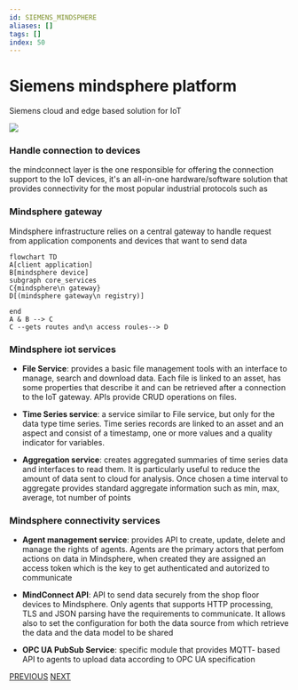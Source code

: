 ```yaml
---
id: SIEMENS_MINDSPHERE
aliases: []
tags: []
index: 50
---
```


# Siemens mindsphere platform

Siemens cloud and edge based solution for IoT

![](mobile_systems/Pasted%20image%2020240613162502.png)

### Handle connection to devices

the mindconnect layer is the one responsible for offering the connection support to the IoT devices, it's an all-in-one hardware/software solution that provides connectivity for the most popular industrial protocols such as

### Mindsphere gateway

Mindsphere infrastructure relies on a central gateway to handle request from application components and devices that want to send data

```mermaid
flowchart TD
A[client application]
B[mindsphere device]
subgraph core_services
C{mindsphere\n gateway}
D[(mindsphere gateway\n registry)]

end
A & B --> C
C --gets routes and\n access roules--> D
```

### Mindsphere iot services

- **File Service**: provides a basic file management tools with an interface to manage, search and download data. Each file is linked to an asset, has some properties that describe it and can be retrieved after a connection to the IoT gateway. APIs provide CRUD operations on files.

- **Time Series service**: a service similar to File service, but only for the data type time series. Time series records are linked to an asset and an aspect and consist of a timestamp, one or more values and a quality indicator for variables.

- **Aggregation service**: creates aggregated summaries of time series data and interfaces to read them. It is particularly useful to reduce the amount of data sent to cloud for analysis. Once chosen a time interval to aggregate provides standard aggregate information such as min, max, average, tot number of points

### Mindsphere connectivity services

- **Agent management service**: provides API to create, update, delete and manage the rights of agents. Agents are the primary actors that perfom actions on data in Mindsphere, when created they are assigned an access token which is the key to get authenticated and autorized to communicate

- **MindConnect API**: API to send data securely from the shop floor devices to Mindsphere. Only agents that supports HTTP processing, TLS and JSON parsing have the requirements to communicate. It allows also to set the configuration for both the data source from which retrieve the data and the data model to be shared

- **OPC UA PubSub Service**: specific module that provides MQTT- based API to agents to upload data according to OPC UA specification

[PREVIOUS](pages/IoT/AZURE_IOT_PLATFORM.md) [NEXT](mobile_systems/IoT/EDGEX_IOT_PLATFORM.md)
